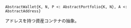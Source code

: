 ```
AbstractWallet{K, N, P <: AbstractPortfolio{K, N}, A <: AbstractAddress}
```

アドレスを持つ資産コンテナの抽象。

